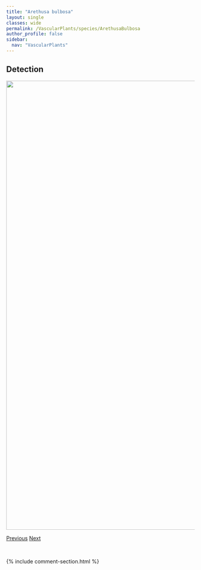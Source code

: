 ```yaml
---
title: "Arethusa bulbosa"
layout: single
classes: wide
permalink: /VascularPlants/species/ArethusaBulbosa
author_profile: false
sidebar:
  nav: "VascularPlants"
---
```


<h2>Detection</h2>

<a href="https://drive.google.com/uc?export=view&id=17u_db3LnPov0xEITN_x01ZTDSbfIYGM6">
<img src="https://drive.google.com/uc?export=view&id=17u_db3LnPov0xEITN_x01ZTDSbfIYGM6" height = "1200" width = "800">
</a>


<a href="/DevelopmentWebsite/VascularPlants/species/ArctousRubra" class="pagination--pager" title="Arctous rubra">Previous</a> <a href="/DevelopmentWebsite/VascularPlants/species/ArnicaAngustifolia" class="pagination--pager" title="Arnica angustifolia">Next</a>

<p>&nbsp;</p>

{% include comment-section.html %}
